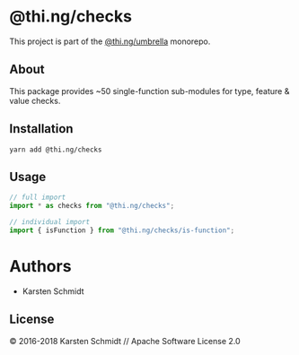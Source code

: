 # @thi.ng/checks

This project is part of the
[@thi.ng/umbrella](https://github.com/thi-ng/umbrella/) monorepo.

## About

This package provides ~50 single-function sub-modules for type, feature
& value checks.

## Installation

```
yarn add @thi.ng/checks
```

## Usage

```js
// full import
import * as checks from "@thi.ng/checks";

// individual import
import { isFunction } from "@thi.ng/checks/is-function";
```

# Authors

- Karsten Schmidt

## License

&copy; 2016-2018 Karsten Schmidt // Apache Software License 2.0
